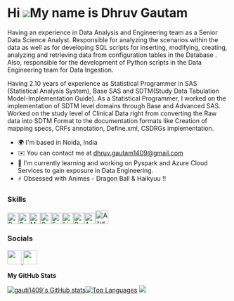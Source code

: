 Hi ![](https://user-images.githubusercontent.com/18350557/176309783-0785949b-9127-417c-8b55-ab5a4333674e.gif)My name is Dhruv Gautam
====================================================================================================================================

Having an experience in Data Analysis and Engineering team as a Senior Data Science Analyst. Responsible for analyzing the scenarios within the data as well as for developing SQL scripts for inserting, modifying, creating, analyzing and retrieving data from configuration tables in the Database . Also, responsible for the development of Python scripts in the Data Engineering team for Data Ingestion. 

Having 2.10 years of experience as Statistical Programmer in SAS (Statistical Analysis System), Base SAS and SDTM(Study Data Tabulation Model-Implementation Guide). As a Statistical Programmer, I worked on the implementation of SDTM level domains through Base and Advanced SAS. Worked on the study level of Clinical Data right from converting the Raw data into SDTM Format to the documentation formats like Creation of mapping specs, CRFs annotation, Define.xml, CSDRGs implementation.

* 🌍  I'm based in Noida, India
* ✉️  You can contact me at [dhruv.gautam1409@gmail.com](mailto:dhruv.gautam1409@gmail.com)
* 🧠  I'm currently learning and working on Pyspark and Azure Cloud Services to gain exposure in Data Engineering.
* ⚡  Obsessed with Animes - Dragon Ball & Haikyuu !!

### Skills

<p align="left">
<a href="https://www.python.org/" target="_blank" rel="noreferrer"><img src="https://raw.githubusercontent.com/danielcranney/readme-generator/main/public/icons/skills/python-colored.svg" width="25" height="25" alt="Python" /></a><a href="https://www.postgresql.org/" target="_blank" rel="noreferrer"><img src="https://raw.githubusercontent.com/danielcranney/readme-generator/main/public/icons/skills/postgresql-colored.svg" width="25" height="25" alt="PostgreSQL" /></a><a href="https://www.mysql.com/" target="_blank" rel="noreferrer"><img src="https://raw.githubusercontent.com/danielcranney/readme-generator/main/public/icons/skills/mysql-colored.svg" width="25" height="25" alt="MySQL" /></a><a href="https://www.oracle.com/uk/index.html" target="_blank" rel="noreferrer"><img src="https://raw.githubusercontent.com/danielcranney/readme-generator/main/public/icons/skills/oracle-colored.svg" width="25" height="25" alt="Oracle" /></a><a href="https://fastapi.tiangolo.com/" target="_blank" rel="noreferrer"><img src="https://raw.githubusercontent.com/danielcranney/readme-generator/main/public/icons/skills/fastapi-colored.svg" width="25" height="25" alt="Fast API" /></a><a href="https://www.linux.org" target="_blank" rel="noreferrer"><img src="https://raw.githubusercontent.com/danielcranney/readme-generator/main/public/icons/skills/linux-colored.svg" width="25" height="25" alt="Linux" /></a><a href="https://cloud.google.com/" target="_blank" rel="noreferrer"><img src="https://raw.githubusercontent.com/danielcranney/readme-generator/main/public/icons/skills/googlecloud-colored.svg" width="25" height="25" alt="Google Cloud" /></a><a href="https://portal.azure.com/" target="_blank" rel="noreferrer"><img src="https://code.benco.io/icon-collection/azure-docs/azure.svg" width="25" height="25" alt="Azure Cloud" /></a><a href="https://spark.apache.org/" target="_blank" rel="noreferrer"><img src="https://upload.wikimedia.org/wikipedia/commons/f/f3/Apache_Spark_logo.svg" width="30" height="30" alt="Azure Cloud" /></a>
</p>

### Socials

<p align="left"> <a href="https://www.github.com/gauti1409" target="_blank" rel="noreferrer"> <picture> <source media="(prefers-color-scheme: dark)" srcset="https://raw.githubusercontent.com/danielcranney/readme-generator/main/public/icons/socials/github-dark.svg" /> <source media="(prefers-color-scheme: light)" srcset="https://raw.githubusercontent.com/danielcranney/readme-generator/main/public/icons/socials/github.svg" /> <img src="https://raw.githubusercontent.com/danielcranney/readme-generator/main/public/icons/socials/github.svg" width="32" height="32" /> </picture> </a> <a href="https://www.linkedin.com/in/dhruv14/" target="_blank" rel="noreferrer"> <picture> <source media="(prefers-color-scheme: dark)" srcset="https://raw.githubusercontent.com/danielcranney/readme-generator/main/public/icons/socials/linkedin-dark.svg" /> <source media="(prefers-color-scheme: light)" srcset="https://raw.githubusercontent.com/danielcranney/readme-generator/main/public/icons/socials/linkedin.svg" /> <img src="https://raw.githubusercontent.com/danielcranney/readme-generator/main/public/icons/socials/linkedin.svg" width="32" height="32" /> </picture> </a></p>

<b>My GitHub Stats</b>

<a href="http://www.github.com/gauti1409"><img src="https://github-readme-stats.vercel.app/api?username=gauti1409&show_icons=true&hide=&count_private=true&title_color=0891b2&text_color=ffffff&icon_color=0891b2&bg_color=0f172a&hide_border=true&show_icons=true" alt="gauti1409's GitHub stats" /></a><a href="https://github.com/gauti1409" align="left"><img src="https://github-readme-stats.vercel.app/api/top-langs/?username=gauti1409&langs_count=10&title_color=0891b2&text_color=ffffff&icon_color=0891b2&bg_color=0f172a&hide_border=true&locale=en&custom_title=Top%20%Languages" alt="Top Languages" /></a>
<a href="http://www.github.com/gauti1409"><img src="https://github-readme-streak-stats.herokuapp.com/?user=gauti1409&stroke=ffffff&background=0f172a&ring=0891b2&fire=0891b2&currStreakNum=ffffff&currStreakLabel=0891b2&sideNums=ffffff&sideLabels=ffffff&dates=ffffff&hide_border=true" /></a>


